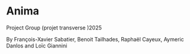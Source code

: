 # Anima
Project Group (projet transverse )2025

By François-Xavier Sabatier, Benoit Tailhades, Raphaël Cayeux, Aymeric Danlos and Loïc Giannini
